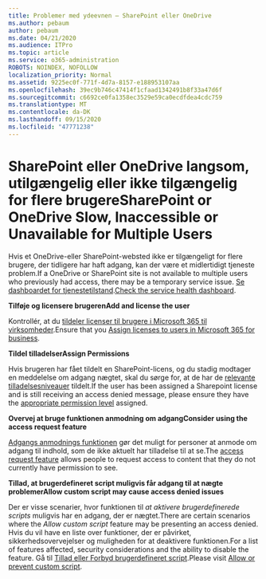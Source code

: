 ```yaml
---
title: Problemer med ydeevnen – SharePoint eller OneDrive
ms.author: pebaum
author: pebaum
ms.date: 04/21/2020
ms.audience: ITPro
ms.topic: article
ms.service: o365-administration
ROBOTS: NOINDEX, NOFOLLOW
localization_priority: Normal
ms.assetid: 9225ec0f-771f-4d7a-8157-e188953107aa
ms.openlocfilehash: 39ec9b746c47414f1cfaad1342491b8f33a47d6f
ms.sourcegitcommit: c6692ce0fa1358ec3529e59ca0ecdfdea4cdc759
ms.translationtype: MT
ms.contentlocale: da-DK
ms.lasthandoff: 09/15/2020
ms.locfileid: "47771238"
---
```

# <a name="sharepoint-or-onedrive-slow-inaccessible-or-unavailable-for-multiple-users"></a><span data-ttu-id="742ce-102">SharePoint eller OneDrive langsom, utilgængelig eller ikke tilgængelig for flere brugere</span><span class="sxs-lookup"><span data-stu-id="742ce-102">SharePoint or OneDrive Slow, Inaccessible or Unavailable for Multiple Users</span></span>

<span data-ttu-id="742ce-103">Hvis et OneDrive-eller SharePoint-websted ikke er tilgængeligt for flere brugere, der tidligere har haft adgang, kan der være et midlertidigt tjeneste problem.</span><span class="sxs-lookup"><span data-stu-id="742ce-103">If a OneDrive or SharePoint site is not available to multiple users who previously had access, there may be a temporary service issue.</span></span> <span data-ttu-id="742ce-104">[Se dashboardet for tjenestetilstand](https://portal.office.com/adminportal/home#/servicehealth).</span><span class="sxs-lookup"><span data-stu-id="742ce-104">[Check the service health dashboard](https://portal.office.com/adminportal/home#/servicehealth).</span></span>

<span data-ttu-id="742ce-105">**Tilføje og licensere brugeren**</span><span class="sxs-lookup"><span data-stu-id="742ce-105">**Add and license the user**</span></span>

<span data-ttu-id="742ce-106">Kontrollér, at du [tildeler licenser til brugere i Microsoft 365 til virksomheder](https://docs.microsoft.com/microsoft-365/admin/add-users/add-users).</span><span class="sxs-lookup"><span data-stu-id="742ce-106">Ensure that you [Assign licenses to users in Microsoft 365 for business](https://docs.microsoft.com/microsoft-365/admin/add-users/add-users).</span></span>


<span data-ttu-id="742ce-107">**Tildel tilladelser**</span><span class="sxs-lookup"><span data-stu-id="742ce-107">**Assign Permissions**</span></span>

<span data-ttu-id="742ce-108">Hvis brugeren har fået tildelt en SharePoint-licens, og du stadig modtager en meddelelse om adgang nægtet, skal du sørge for, at de har de [relevante tilladelsesniveauer](https://docs.microsoft.com/sharepoint/understanding-permission-levels) tildelt.</span><span class="sxs-lookup"><span data-stu-id="742ce-108">If the user has been assigned a Sharepoint license and is still receiving an access denied message, please ensure they have the [appropriate permission level](https://docs.microsoft.com/sharepoint/understanding-permission-levels) assigned.</span></span>

<span data-ttu-id="742ce-109">**Overvej at bruge funktionen anmodning om adgang**</span><span class="sxs-lookup"><span data-stu-id="742ce-109">**Consider using the access request feature**</span></span>

<span data-ttu-id="742ce-110">[Adgangs anmodnings funktionen](https://support.office.com/article/Set-up-and-manage-access-requests-94B26E0B-2822-49D4-929A-8455698654B3) gør det muligt for personer at anmode om adgang til indhold, som de ikke aktuelt har tilladelse til at se.</span><span class="sxs-lookup"><span data-stu-id="742ce-110">The [access request feature](https://support.office.com/article/Set-up-and-manage-access-requests-94B26E0B-2822-49D4-929A-8455698654B3) allows people to request access to content that they do not currently have permission to see.</span></span>

<span data-ttu-id="742ce-111">**Tillad, at brugerdefineret script muligvis får adgang til at nægte problemer**</span><span class="sxs-lookup"><span data-stu-id="742ce-111">**Allow custom script may cause access denied issues**</span></span>

<span data-ttu-id="742ce-112">Der er visse scenarier, hvor funktionen til *at aktivere brugerdefinerede scripts* muligvis har en adgang, der er nægtet.</span><span class="sxs-lookup"><span data-stu-id="742ce-112">There are certain scenarios where the *Allow custom script* feature may be presenting an access denied.</span></span> <span data-ttu-id="742ce-113">Hvis du vil have en liste over funktioner, der er påvirket, sikkerhedsovervejelser og muligheden for at deaktivere funktionen.</span><span class="sxs-lookup"><span data-stu-id="742ce-113">For a list of features affected, security considerations and the ability to disable the feature.</span></span> <span data-ttu-id="742ce-114">Gå til [Tillad eller Forbyd brugerdefineret script](https://docs.microsoft.com/sharepoint/allow-or-prevent-custom-script).</span><span class="sxs-lookup"><span data-stu-id="742ce-114">Please visit [Allow or prevent custom script](https://docs.microsoft.com/sharepoint/allow-or-prevent-custom-script).</span></span>

